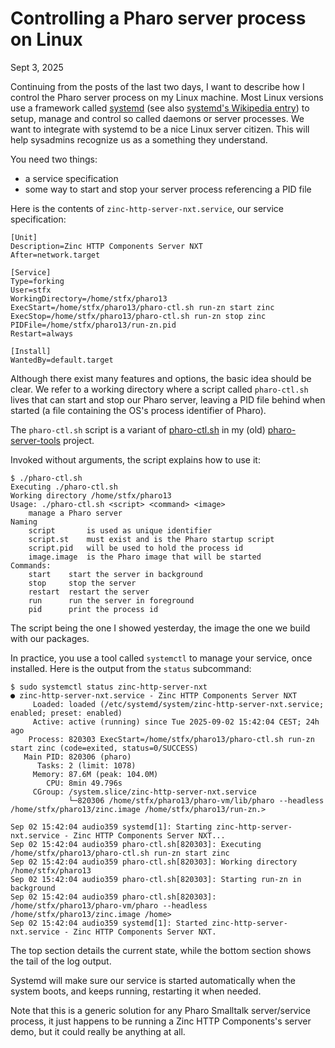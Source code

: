 # Controlling a Pharo server process on Linux

Sept 3, 2025

Continuing from the posts of the last two days, I want to describe 
how I control the Pharo server process on my Linux machine.
Most Linux versions use a framework called [systemd](https://systemd.io)
(see also [systemd's Wikipedia entry](https://en.wikipedia.org/wiki/Systemd)) 
to setup, manage and control so called daemons or server processes.
We want to integrate with systemd to be a nice Linux server citizen.
This will help sysadmins recognize us as a something they understand.

You need two things:
- a service specification
- some way to start and stop your server process referencing a PID file

Here is the contents of `zinc-http-server-nxt.service`, our service specification:

```console
[Unit]
Description=Zinc HTTP Components Server NXT
After=network.target

[Service]
Type=forking
User=stfx
WorkingDirectory=/home/stfx/pharo13
ExecStart=/home/stfx/pharo13/pharo-ctl.sh run-zn start zinc
ExecStop=/home/stfx/pharo13/pharo-ctl.sh run-zn stop zinc
PIDFile=/home/stfx/pharo13/run-zn.pid
Restart=always

[Install]
WantedBy=default.target
```

Although there exist many features and options, the basic idea should be clear.
We refer to a working directory where a script called `pharo-ctl.sh` lives
that can start and stop our Pharo server, leaving a PID file behind when started
(a file containing the OS's process identifier of Pharo).

The `pharo-ctl.sh` script is a variant of 
[pharo-ctl.sh](https://github.com/svenvc/pharo-server-tools/blob/master/pharo-ctl.sh)
in my (old) [pharo-server-tools](https://github.com/svenvc/pharo-server-tools) project.

Invoked without arguments, the script explains how to use it:

```console
$ ./pharo-ctl.sh 
Executing ./pharo-ctl.sh
Working directory /home/stfx/pharo13
Usage: ./pharo-ctl.sh <script> <command> <image>
    manage a Pharo server
Naming
    script       is used as unique identifier
    script.st    must exist and is the Pharo startup script  
    script.pid   will be used to hold the process id
    image.image  is the Pharo image that will be started
Commands:
    start    start the server in background
    stop     stop the server
    restart  restart the server
    run      run the server in foreground
    pid      print the process id 
```

The script being the one I showed yesterday, the image the one we build with our packages.

In practice, you use a tool called `systemctl` to manage your service, once installed.
Here is the output from the `status` subcommand:

```console
$ sudo systemctl status zinc-http-server-nxt
● zinc-http-server-nxt.service - Zinc HTTP Components Server NXT
     Loaded: loaded (/etc/systemd/system/zinc-http-server-nxt.service; enabled; preset: enabled)
     Active: active (running) since Tue 2025-09-02 15:42:04 CEST; 24h ago
    Process: 820303 ExecStart=/home/stfx/pharo13/pharo-ctl.sh run-zn start zinc (code=exited, status=0/SUCCESS)
   Main PID: 820306 (pharo)
      Tasks: 2 (limit: 1078)
     Memory: 87.6M (peak: 104.0M)
        CPU: 8min 49.796s
     CGroup: /system.slice/zinc-http-server-nxt.service
             └─820306 /home/stfx/pharo13/pharo-vm/lib/pharo --headless /home/stfx/pharo13/zinc.image /home/stfx/pharo13/run-zn.>

Sep 02 15:42:04 audio359 systemd[1]: Starting zinc-http-server-nxt.service - Zinc HTTP Components Server NXT...
Sep 02 15:42:04 audio359 pharo-ctl.sh[820303]: Executing /home/stfx/pharo13/pharo-ctl.sh run-zn start zinc
Sep 02 15:42:04 audio359 pharo-ctl.sh[820303]: Working directory /home/stfx/pharo13
Sep 02 15:42:04 audio359 pharo-ctl.sh[820303]: Starting run-zn in background
Sep 02 15:42:04 audio359 pharo-ctl.sh[820303]: /home/stfx/pharo13/pharo-vm/pharo --headless /home/stfx/pharo13/zinc.image /home>
Sep 02 15:42:04 audio359 systemd[1]: Started zinc-http-server-nxt.service - Zinc HTTP Components Server NXT.
```

The top section details the current state, while the bottom section shows the tail of the log output.

Systemd will make sure our service is started automatically when the system boots,
and keeps running, restarting it when needed.

Note that this is a generic solution for any Pharo Smalltalk server/service process,
it just happens to be running a Zinc HTTP Components's server demo,
but it could really be anything at all.
